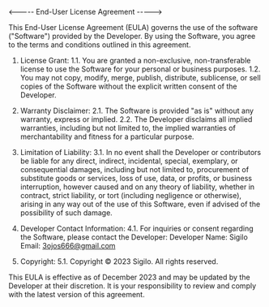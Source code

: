<----- End-User License Agreement ----->

This End-User License Agreement (EULA) governs the use of the software ("Software") provided by the Developer. By using the Software, you agree to the terms and conditions outlined in this agreement.

1. License Grant:
   1.1. You are granted a non-exclusive, non-transferable license to use the Software for your personal or business purposes.
   1.2. You may not copy, modify, merge, publish, distribute, sublicense, or sell copies of the Software without the explicit written consent of the Developer.

2. Warranty Disclaimer:
   2.1. The Software is provided "as is" without any warranty, express or implied.
   2.2. The Developer disclaims all implied warranties, including but not limited to, the implied warranties of merchantability and fitness for a particular purpose.

3. Limitation of Liability:
   3.1. In no event shall the Developer or contributors be liable for any direct, indirect, incidental, special, exemplary, or consequential damages, including but not limited to, procurement of substitute goods or services, loss of use, data, or profits, or business interruption, however caused and on any theory of liability, whether in contract, strict liability, or tort (including negligence or otherwise), arising in any way out of the use of this Software, even if advised of the possibility of such damage.

4. Developer Contact Information:
   4.1. For inquiries or consent regarding the Software, please contact the Developer:
       Developer Name: Sigilo
       Email: 3ojos666@gmail.com

5. Copyright:
   5.1. Copyright © 2023 Sigilo. All rights reserved.

This EULA is effective as of December 2023 and may be updated by the Developer at their discretion. It is your responsibility to review and comply with the latest version of this agreement.
